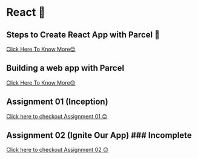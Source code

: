 # React 🚀
## Steps to Create React App with Parcel 🚀
<a href="https://github.com/vaibhav1281/Namaste-React/blob/main/React-Day-2/Notes/README.md">Click Here To Know More😊</a>
## Building a web app with Parcel
<a href="https://github.com/vaibhav1281/Namaste-React/blob/main/React-Day-2/Notes/README.md">Click Here To Know More😊</a>

## Assignment 01 (Inception)
<a href="https://github.com/vaibhav1281/Namaste-React/blob/main/React-Day-1/README.md">Click here to checkout Assignment 01 😊</a>
## Assignment 02 (Ignite Our App) ### Incomplete
<a href="https://github.com/vaibhav1281/Namaste-React/blob/main/React-Day-2/README.md">Click here to checkout Assignment 02 😊</a>


